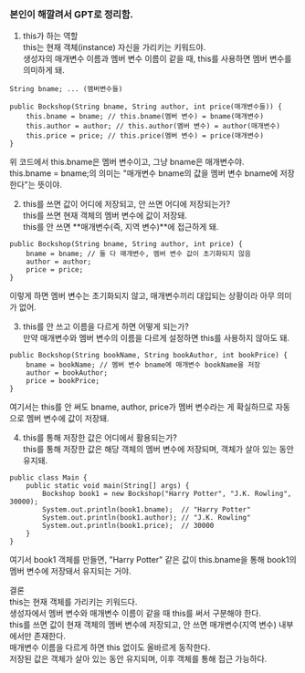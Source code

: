 ### 본인이 해깔려서 GPT로 정리함. 
  
1. this가 하는 역할  
this는 현재 객체(instance) 자신을 가리키는 키워드야.  
생성자의 매개변수 이름과 멤버 변수 이름이 같을 때, this를 사용하면 멤버 변수를 의미하게 돼.  

```
String bname; ... (멤버변수들) 

public Bockshop(String bname, String author, int price(매개변수들)) {
    this.bname = bname; // this.bname(멤버 변수) = bname(매개변수)
    this.author = author; // this.author(멤버 변수) = author(매개변수)
    this.price = price; // this.price(멤버 변수) = price(매개변수)
}
```
위 코드에서 this.bname은 멤버 변수이고, 그냥 bname은 매개변수야.  
this.bname = bname;의 의미는 "매개변수 bname의 값을 멤버 변수 bname에 저장한다"는 뜻이야.  
  
2. this를 쓰면 값이 어디에 저장되고, 안 쓰면 어디에 저장되는가?  
this를 쓰면 현재 객체의 멤버 변수에 값이 저장돼.  
this를 안 쓰면 **매개변수(즉, 지역 변수)**에 접근하게 돼.  

```
public Bockshop(String bname, String author, int price) {
    bname = bname; // 둘 다 매개변수, 멤버 변수 값이 초기화되지 않음
    author = author;
    price = price;
}
```
이렇게 하면 멤버 변수는 초기화되지 않고, 매개변수끼리 대입되는 상황이라 아무 의미가 없어.  
  
3. this를 안 쓰고 이름을 다르게 하면 어떻게 되는가?  
만약 매개변수와 멤버 변수의 이름을 다르게 설정하면 this를 사용하지 않아도 돼.  
  
```
public Bockshop(String bookName, String bookAuthor, int bookPrice) {
    bname = bookName; // 멤버 변수 bname에 매개변수 bookName을 저장
    author = bookAuthor;
    price = bookPrice;
}
```
여기서는 this를 안 써도 bname, author, price가 멤버 변수라는 게 확실하므로 자동으로 멤버 변수에 값이 저장돼.  
  
4. this를 통해 저장한 값은 어디에서 활용되는가?  
this를 통해 저장한 값은 해당 객체의 멤버 변수에 저장되며, 객체가 살아 있는 동안 유지돼.  

```
public class Main {
    public static void main(String[] args) {
        Bockshop book1 = new Bockshop("Harry Potter", "J.K. Rowling", 30000);
        System.out.println(book1.bname);  // "Harry Potter"
        System.out.println(book1.author); // "J.K. Rowling"
        System.out.println(book1.price);  // 30000
    }
}
```
여기서 book1 객체를 만들면, "Harry Potter" 같은 값이 this.bname을 통해 book1의 멤버 변수에 저장돼서 유지되는 거야.  
  
결론  
this는 현재 객체를 가리키는 키워드다.  
생성자에서 멤버 변수와 매개변수 이름이 같을 때 this를 써서 구분해야 한다.  
this를 쓰면 값이 현재 객체의 멤버 변수에 저장되고, 안 쓰면 매개변수(지역 변수) 내부에서만 존재한다.  
매개변수 이름을 다르게 하면 this 없이도 올바르게 동작한다.  
저장된 값은 객체가 살아 있는 동안 유지되며, 이후 객체를 통해 접근 가능하다.  
  
